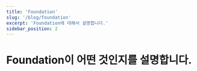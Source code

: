 ```yaml
---
title: 'Foundation'
slug: '/blog/foundation'
excerpt: 'Foundation에 대해서 설명합니다.'
sidebar_position: 2
---
```


# Foundation이 어떤 것인지를 설명합니다.